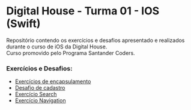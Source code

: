 # Digital House - Turma 01 - IOS (Swift)
Repositório contendo os exercícios e desafios apresentado e realizados durante o curso de iOS da Digital House.<br/>
Curso promovido pelo Programa Santander Coders.<br/>

### Exercícios e Desafios:
* [Exercícios de encapsulamento](https://github.com/msaidel/ExerciciosDigitalHouse/tree/master/Encapsulamento)
* [Desafio de cadastro](https://github.com/msaidel/ExerciciosDigitalHouse/tree/master/DesafioCadastro)
* [Exercício Search](https://github.com/msaidel/ExerciciosDigitalHouse/tree/master/ExercicioSearch)
* [Exercício Navigation](https://github.com/msaidel/ExerciciosDigitalHouse/tree/master/ExercicioNavigation)
